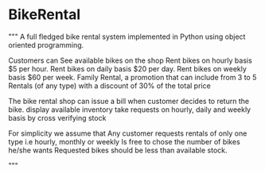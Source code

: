 # BikeRental
"""
A full fledged bike rental system implemented in Python using object oriented programming.

Customers can
See available bikes on the shop
Rent bikes on hourly basis $5 per hour.
Rent bikes on daily basis $20 per day.
Rent bikes on weekly basis $60 per week.
Family Rental, a promotion that can include from 3 to 5 Rentals (of any type) with a discount of 30% of the total price


The bike rental shop can
issue a bill when customer decides to return the bike.
display available inventory
take requests on hourly, daily and weekly basis by cross verifying stock

For simplicity we assume that
Any customer requests rentals of only one type i.e hourly, monthly or weekly
Is free to chose the number of bikes he/she wants
Requested bikes should be less than available stock.

"""
